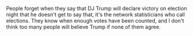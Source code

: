 People forget when they say that DJ Trump will declare victory on election night that he doesn't get to say that, it's the network statisticians who call elections. They know when enough votes have been counted, and I don't think too many people will believe Trump if none of them agree.
